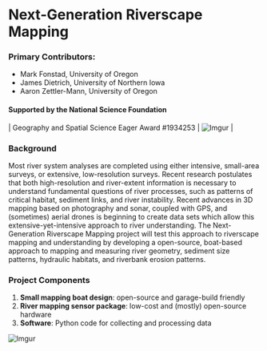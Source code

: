 # Next-Generation Riverscape Mapping
### Primary Contributors:

 - Mark Fonstad, University of Oregon
 - James Dietrich, University of Northern Iowa
 - Aaron Zettler-Mann, University of Oregon

#### Supported by the National Science Foundation

| Geography and Spatial Science Eager Award #1934253 | ![Imgur](https://i.imgur.com/kdqtbrK.png) |

### Background
Most river system analyses are completed using either intensive, small-area surveys, or extensive, low-resolution surveys. Recent research postulates that both high-resolution and river-extent information is necessary to understand fundamental questions of river processes, such as patterns of critical habitat, sediment links, and river instability. Recent advances in 3D mapping based on photography and sonar, coupled with GPS, and (sometimes) aerial drones is beginning to create data sets which allow this extensive-yet-intensive approach to river understanding. The Next-Generation Riverscape Mapping project will test this approach to riverscape mapping and understanding by developing a open-source, boat-based approach to mapping and measuring  river geometry, sediment size patterns, hydraulic habitats, and riverbank erosion patterns.

### Project Components
 1. **Small mapping boat design**: open-source and garage-build friendly
 2. **River mapping sensor package**: low-cost and (mostly) open-source hardware
 3. **Software**: Python code for collecting and processing data
 
![Imgur](https://i.imgur.com/jv52sEVm.jpg)
